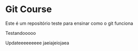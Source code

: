 # Git Course

Este é um repositório teste para ensinar como o git funciona



Testandooooo


Updateeeeeeeee jaeiajeiojaea
